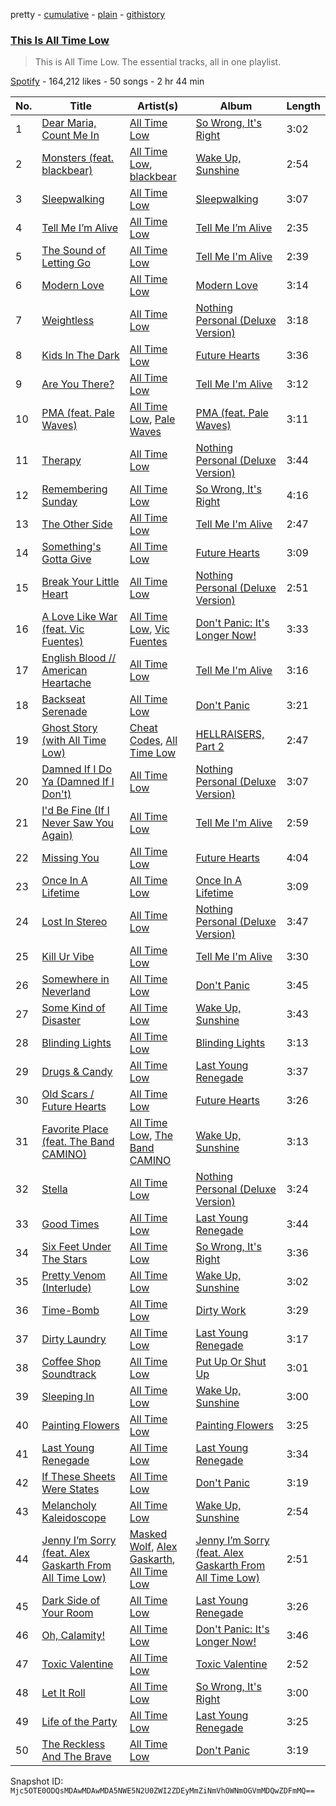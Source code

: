 pretty - [cumulative](/playlists/cumulative/37i9dQZF1DZ06evO2ow6ru.md) - [plain](/playlists/plain/37i9dQZF1DZ06evO2ow6ru) - [githistory](https://github.githistory.xyz/mackorone/spotify-playlist-archive/blob/main/playlists/plain/37i9dQZF1DZ06evO2ow6ru)

### [This Is All Time Low](https://open.spotify.com/playlist/37i9dQZF1DZ06evO2ow6ru)

> This is All Time Low\. The essential tracks, all in one playlist.

[Spotify](https://open.spotify.com/user/spotify) - 164,212 likes - 50 songs - 2 hr 44 min

| No. | Title | Artist(s) | Album | Length |
|---|---|---|---|---|
| 1 | [Dear Maria, Count Me In](https://open.spotify.com/track/0JJP0IS4w0fJx01EcrfkDe) | [All Time Low](https://open.spotify.com/artist/46gyXjRIvN1NL1eCB8GBxo) | [So Wrong, It's Right](https://open.spotify.com/album/0H4ELcHequ3OligrjWfrZP) | 3:02 |
| 2 | [Monsters \(feat\. blackbear\)](https://open.spotify.com/track/0tyR7Bu9P086aWBFZ4QJoo) | [All Time Low](https://open.spotify.com/artist/46gyXjRIvN1NL1eCB8GBxo), [blackbear](https://open.spotify.com/artist/2cFrymmkijnjDg9SS92EPM) | [Wake Up, Sunshine](https://open.spotify.com/album/1kwAv74rVTTGMpawGsXtiE) | 2:54 |
| 3 | [Sleepwalking](https://open.spotify.com/track/4SOtTsuFYYlkOOvXMbroUv) | [All Time Low](https://open.spotify.com/artist/46gyXjRIvN1NL1eCB8GBxo) | [Sleepwalking](https://open.spotify.com/album/4bI5LF5zauGsBIL9z8mLyl) | 3:07 |
| 4 | [Tell Me I’m Alive](https://open.spotify.com/track/3Bzw0mcFyIcVgQbLfxbDGt) | [All Time Low](https://open.spotify.com/artist/46gyXjRIvN1NL1eCB8GBxo) | [Tell Me I’m Alive](https://open.spotify.com/album/4QaPQwoYarzNUuus6wBhCu) | 2:35 |
| 5 | [The Sound of Letting Go](https://open.spotify.com/track/5ogBIlFs1oBHuBxOeTmnoH) | [All Time Low](https://open.spotify.com/artist/46gyXjRIvN1NL1eCB8GBxo) | [Tell Me I'm Alive](https://open.spotify.com/album/0gPGmJSxuqrpvXiWdOLcRh) | 2:39 |
| 6 | [Modern Love](https://open.spotify.com/track/4Qjv4VFulw2xS9P5EVLvOp) | [All Time Low](https://open.spotify.com/artist/46gyXjRIvN1NL1eCB8GBxo) | [Modern Love](https://open.spotify.com/album/4q5GY0DRqSNEOb3n3JCigy) | 3:14 |
| 7 | [Weightless](https://open.spotify.com/track/0aZJGkkXR3DgaFqo5sB8ot) | [All Time Low](https://open.spotify.com/artist/46gyXjRIvN1NL1eCB8GBxo) | [Nothing Personal \(Deluxe Version\)](https://open.spotify.com/album/7tY7NcC2gKTxXsTJM6zK5I) | 3:18 |
| 8 | [Kids In The Dark](https://open.spotify.com/track/50oS45iNMFp7pKIQRAWIUP) | [All Time Low](https://open.spotify.com/artist/46gyXjRIvN1NL1eCB8GBxo) | [Future Hearts](https://open.spotify.com/album/712X8QUI6uWg1JxHmz0l4I) | 3:36 |
| 9 | [Are You There?](https://open.spotify.com/track/2HVTOpuW5zmutgWItqrWSI) | [All Time Low](https://open.spotify.com/artist/46gyXjRIvN1NL1eCB8GBxo) | [Tell Me I'm Alive](https://open.spotify.com/album/0gPGmJSxuqrpvXiWdOLcRh) | 3:12 |
| 10 | [PMA \(feat\. Pale Waves\)](https://open.spotify.com/track/52BHuLFKoBemaQ1oOPFhFZ) | [All Time Low](https://open.spotify.com/artist/46gyXjRIvN1NL1eCB8GBxo), [Pale Waves](https://open.spotify.com/artist/0wOej91SVqB1zcYkW6xUtA) | [PMA \(feat\. Pale Waves\)](https://open.spotify.com/album/2Q6u1VzybZKzXfPMPQkyuz) | 3:11 |
| 11 | [Therapy](https://open.spotify.com/track/371Tb0eNfpjpSqggjcLv8c) | [All Time Low](https://open.spotify.com/artist/46gyXjRIvN1NL1eCB8GBxo) | [Nothing Personal \(Deluxe Version\)](https://open.spotify.com/album/7tY7NcC2gKTxXsTJM6zK5I) | 3:44 |
| 12 | [Remembering Sunday](https://open.spotify.com/track/2qxXypNXOJZ5qUFdpzJ56n) | [All Time Low](https://open.spotify.com/artist/46gyXjRIvN1NL1eCB8GBxo) | [So Wrong, It's Right](https://open.spotify.com/album/0H4ELcHequ3OligrjWfrZP) | 4:16 |
| 13 | [The Other Side](https://open.spotify.com/track/5G9gFoH731xDHl73LHlZ8o) | [All Time Low](https://open.spotify.com/artist/46gyXjRIvN1NL1eCB8GBxo) | [Tell Me I'm Alive](https://open.spotify.com/album/0gPGmJSxuqrpvXiWdOLcRh) | 2:47 |
| 14 | [Something's Gotta Give](https://open.spotify.com/track/1SeefzwSDiFCjRWaBslRIj) | [All Time Low](https://open.spotify.com/artist/46gyXjRIvN1NL1eCB8GBxo) | [Future Hearts](https://open.spotify.com/album/712X8QUI6uWg1JxHmz0l4I) | 3:09 |
| 15 | [Break Your Little Heart](https://open.spotify.com/track/3d3rJ0qtOU5aNX324mNWfo) | [All Time Low](https://open.spotify.com/artist/46gyXjRIvN1NL1eCB8GBxo) | [Nothing Personal \(Deluxe Version\)](https://open.spotify.com/album/7tY7NcC2gKTxXsTJM6zK5I) | 2:51 |
| 16 | [A Love Like War \(feat\. Vic Fuentes\)](https://open.spotify.com/track/0TPF6uW7fhMXJPoBERqTy5) | [All Time Low](https://open.spotify.com/artist/46gyXjRIvN1NL1eCB8GBxo), [Vic Fuentes](https://open.spotify.com/artist/1cIpVfuKuPdekPuNqj3icx) | [Don't Panic: It's Longer Now!](https://open.spotify.com/album/7b3JowMC8FK0nToMlD4H1d) | 3:33 |
| 17 | [English Blood // American Heartache](https://open.spotify.com/track/7gVWrhosuThCLRM8CarekB) | [All Time Low](https://open.spotify.com/artist/46gyXjRIvN1NL1eCB8GBxo) | [Tell Me I'm Alive](https://open.spotify.com/album/0gPGmJSxuqrpvXiWdOLcRh) | 3:16 |
| 18 | [Backseat Serenade](https://open.spotify.com/track/47eL0bckn5g3k5VBwgu969) | [All Time Low](https://open.spotify.com/artist/46gyXjRIvN1NL1eCB8GBxo) | [Don't Panic](https://open.spotify.com/album/78ZshSpqcIXyrYBJGgiPK0) | 3:21 |
| 19 | [Ghost Story \(with All Time Low\)](https://open.spotify.com/track/2zgYAaDIic9iTLujB3FARq) | [Cheat Codes](https://open.spotify.com/artist/7DMveApC7UnC2NPfPvlHSU), [All Time Low](https://open.spotify.com/artist/46gyXjRIvN1NL1eCB8GBxo) | [HELLRAISERS, Part 2](https://open.spotify.com/album/0diNd1xPp5eiaugv9HRpYb) | 2:47 |
| 20 | [Damned If I Do Ya \(Damned If I Don't\)](https://open.spotify.com/track/4CDlYQu16nUtVGwgwqj3I3) | [All Time Low](https://open.spotify.com/artist/46gyXjRIvN1NL1eCB8GBxo) | [Nothing Personal \(Deluxe Version\)](https://open.spotify.com/album/7tY7NcC2gKTxXsTJM6zK5I) | 3:07 |
| 21 | [I'd Be Fine \(If I Never Saw You Again\)](https://open.spotify.com/track/4XHpjfFokgNyARkjUS79G9) | [All Time Low](https://open.spotify.com/artist/46gyXjRIvN1NL1eCB8GBxo) | [Tell Me I'm Alive](https://open.spotify.com/album/0gPGmJSxuqrpvXiWdOLcRh) | 2:59 |
| 22 | [Missing You](https://open.spotify.com/track/0LSY3NePenK0VG7nRUTVk8) | [All Time Low](https://open.spotify.com/artist/46gyXjRIvN1NL1eCB8GBxo) | [Future Hearts](https://open.spotify.com/album/712X8QUI6uWg1JxHmz0l4I) | 4:04 |
| 23 | [Once In A Lifetime](https://open.spotify.com/track/2Qjkvp4GLlL60lFXtEte0X) | [All Time Low](https://open.spotify.com/artist/46gyXjRIvN1NL1eCB8GBxo) | [Once In A Lifetime](https://open.spotify.com/album/4IV3UUGKbd9bZeRZlZDNJd) | 3:09 |
| 24 | [Lost In Stereo](https://open.spotify.com/track/2WO1QXoR1o0R1rYKAxF7Ya) | [All Time Low](https://open.spotify.com/artist/46gyXjRIvN1NL1eCB8GBxo) | [Nothing Personal \(Deluxe Version\)](https://open.spotify.com/album/7tY7NcC2gKTxXsTJM6zK5I) | 3:47 |
| 25 | [Kill Ur Vibe](https://open.spotify.com/track/7684lciXo7GwJmNiLOJCQL) | [All Time Low](https://open.spotify.com/artist/46gyXjRIvN1NL1eCB8GBxo) | [Tell Me I'm Alive](https://open.spotify.com/album/0gPGmJSxuqrpvXiWdOLcRh) | 3:30 |
| 26 | [Somewhere in Neverland](https://open.spotify.com/track/4RWAWUoPEcQk0QDj8JGmAz) | [All Time Low](https://open.spotify.com/artist/46gyXjRIvN1NL1eCB8GBxo) | [Don't Panic](https://open.spotify.com/album/78ZshSpqcIXyrYBJGgiPK0) | 3:45 |
| 27 | [Some Kind of Disaster](https://open.spotify.com/track/02lU0Hj680zVexT4GqJJZ4) | [All Time Low](https://open.spotify.com/artist/46gyXjRIvN1NL1eCB8GBxo) | [Wake Up, Sunshine](https://open.spotify.com/album/1kwAv74rVTTGMpawGsXtiE) | 3:43 |
| 28 | [Blinding Lights](https://open.spotify.com/track/2fx0rkeRamaGtmtA5QVkuy) | [All Time Low](https://open.spotify.com/artist/46gyXjRIvN1NL1eCB8GBxo) | [Blinding Lights](https://open.spotify.com/album/3ORJYsMxoNvahUL8YWwKMm) | 3:13 |
| 29 | [Drugs & Candy](https://open.spotify.com/track/1isQMKYmpvJ4tOP8R2qkWr) | [All Time Low](https://open.spotify.com/artist/46gyXjRIvN1NL1eCB8GBxo) | [Last Young Renegade](https://open.spotify.com/album/0gpNGTVNivS2wB32tzV3OH) | 3:37 |
| 30 | [Old Scars / Future Hearts](https://open.spotify.com/track/5LU2hFmV7fQPmESUrMdf7n) | [All Time Low](https://open.spotify.com/artist/46gyXjRIvN1NL1eCB8GBxo) | [Future Hearts](https://open.spotify.com/album/712X8QUI6uWg1JxHmz0l4I) | 3:26 |
| 31 | [Favorite Place \(feat\. The Band CAMINO\)](https://open.spotify.com/track/2uVNn2pFpDlx1XrFcEfary) | [All Time Low](https://open.spotify.com/artist/46gyXjRIvN1NL1eCB8GBxo), [The Band CAMINO](https://open.spotify.com/artist/6d4jrmreCmsenscuieJERc) | [Wake Up, Sunshine](https://open.spotify.com/album/1kwAv74rVTTGMpawGsXtiE) | 3:13 |
| 32 | [Stella](https://open.spotify.com/track/6hmEzWnA6ny2rqVOpB5Hcb) | [All Time Low](https://open.spotify.com/artist/46gyXjRIvN1NL1eCB8GBxo) | [Nothing Personal \(Deluxe Version\)](https://open.spotify.com/album/7tY7NcC2gKTxXsTJM6zK5I) | 3:24 |
| 33 | [Good Times](https://open.spotify.com/track/3aAoy02NwrmZcqXYYjqNh2) | [All Time Low](https://open.spotify.com/artist/46gyXjRIvN1NL1eCB8GBxo) | [Last Young Renegade](https://open.spotify.com/album/0gpNGTVNivS2wB32tzV3OH) | 3:44 |
| 34 | [Six Feet Under The Stars](https://open.spotify.com/track/3MfRql0HwuxEZzGpoIC832) | [All Time Low](https://open.spotify.com/artist/46gyXjRIvN1NL1eCB8GBxo) | [So Wrong, It's Right](https://open.spotify.com/album/0H4ELcHequ3OligrjWfrZP) | 3:36 |
| 35 | [Pretty Venom \(Interlude\)](https://open.spotify.com/track/2nZ3LmQbY2rEd4awJVkQpd) | [All Time Low](https://open.spotify.com/artist/46gyXjRIvN1NL1eCB8GBxo) | [Wake Up, Sunshine](https://open.spotify.com/album/1kwAv74rVTTGMpawGsXtiE) | 3:02 |
| 36 | [Time\-Bomb](https://open.spotify.com/track/0ydyPs14G4gAp2L1fWIhpV) | [All Time Low](https://open.spotify.com/artist/46gyXjRIvN1NL1eCB8GBxo) | [Dirty Work](https://open.spotify.com/album/4LShkr6gPRWh5v0VUVNW0q) | 3:29 |
| 37 | [Dirty Laundry](https://open.spotify.com/track/7GZKme55JpmLq3alBDQm11) | [All Time Low](https://open.spotify.com/artist/46gyXjRIvN1NL1eCB8GBxo) | [Last Young Renegade](https://open.spotify.com/album/0gpNGTVNivS2wB32tzV3OH) | 3:17 |
| 38 | [Coffee Shop Soundtrack](https://open.spotify.com/track/3j1HTRodSjGtK3YsYMI0XF) | [All Time Low](https://open.spotify.com/artist/46gyXjRIvN1NL1eCB8GBxo) | [Put Up Or Shut Up](https://open.spotify.com/album/47boQgN4dboq2f0IcvI4Bt) | 3:01 |
| 39 | [Sleeping In](https://open.spotify.com/track/402Ecma69MRxeQK6ml6YbI) | [All Time Low](https://open.spotify.com/artist/46gyXjRIvN1NL1eCB8GBxo) | [Wake Up, Sunshine](https://open.spotify.com/album/1kwAv74rVTTGMpawGsXtiE) | 3:00 |
| 40 | [Painting Flowers](https://open.spotify.com/track/5wlgcfDW3RLyGmiUr2S4Ld) | [All Time Low](https://open.spotify.com/artist/46gyXjRIvN1NL1eCB8GBxo) | [Painting Flowers](https://open.spotify.com/album/4CBEmsDLziXAfYtngeM8kz) | 3:25 |
| 41 | [Last Young Renegade](https://open.spotify.com/track/66hOCG7IpEJI5wfLDhajxD) | [All Time Low](https://open.spotify.com/artist/46gyXjRIvN1NL1eCB8GBxo) | [Last Young Renegade](https://open.spotify.com/album/0gpNGTVNivS2wB32tzV3OH) | 3:34 |
| 42 | [If These Sheets Were States](https://open.spotify.com/track/3H2wle4LRMKgCWSYE6QgWF) | [All Time Low](https://open.spotify.com/artist/46gyXjRIvN1NL1eCB8GBxo) | [Don't Panic](https://open.spotify.com/album/78ZshSpqcIXyrYBJGgiPK0) | 3:19 |
| 43 | [Melancholy Kaleidoscope](https://open.spotify.com/track/1wQsTZ4AxGoXB9FmD9Nf4o) | [All Time Low](https://open.spotify.com/artist/46gyXjRIvN1NL1eCB8GBxo) | [Wake Up, Sunshine](https://open.spotify.com/album/1kwAv74rVTTGMpawGsXtiE) | 2:54 |
| 44 | [Jenny I’m Sorry \(feat\. Alex Gaskarth From All Time Low\)](https://open.spotify.com/track/7gWkVS9Ku0zuzysPhFgK3w) | [Masked Wolf](https://open.spotify.com/artist/1uU7g3DNSbsu0QjSEqZtEd), [Alex Gaskarth](https://open.spotify.com/artist/5X0hXpGcJDZiGTpnGPWEm5), [All Time Low](https://open.spotify.com/artist/46gyXjRIvN1NL1eCB8GBxo) | [Jenny I’m Sorry \(feat\. Alex Gaskarth From All Time Low\)](https://open.spotify.com/album/0ZXvlRSS2w4jN1t0JD1BJ8) | 2:51 |
| 45 | [Dark Side of Your Room](https://open.spotify.com/track/0ergYUxazsLy0qWK3h0YJd) | [All Time Low](https://open.spotify.com/artist/46gyXjRIvN1NL1eCB8GBxo) | [Last Young Renegade](https://open.spotify.com/album/0gpNGTVNivS2wB32tzV3OH) | 3:26 |
| 46 | [Oh, Calamity!](https://open.spotify.com/track/02Yrhsjo8H8UkjOm0kr7ca) | [All Time Low](https://open.spotify.com/artist/46gyXjRIvN1NL1eCB8GBxo) | [Don't Panic: It's Longer Now!](https://open.spotify.com/album/7b3JowMC8FK0nToMlD4H1d) | 3:46 |
| 47 | [Toxic Valentine](https://open.spotify.com/track/0reDMKFg0nKaGUKqS3YUG0) | [All Time Low](https://open.spotify.com/artist/46gyXjRIvN1NL1eCB8GBxo) | [Toxic Valentine](https://open.spotify.com/album/67Cir5qRQdHrd3Zxwdk4FZ) | 2:52 |
| 48 | [Let It Roll](https://open.spotify.com/track/4NpzB4z4B0UcajopWE5e6h) | [All Time Low](https://open.spotify.com/artist/46gyXjRIvN1NL1eCB8GBxo) | [So Wrong, It's Right](https://open.spotify.com/album/0H4ELcHequ3OligrjWfrZP) | 3:00 |
| 49 | [Life of the Party](https://open.spotify.com/track/4pcyWJiAvOwdVxn7xjhR0N) | [All Time Low](https://open.spotify.com/artist/46gyXjRIvN1NL1eCB8GBxo) | [Last Young Renegade](https://open.spotify.com/album/0gpNGTVNivS2wB32tzV3OH) | 3:25 |
| 50 | [The Reckless And The Brave](https://open.spotify.com/track/2oiPju78ZfnBRePyM95iq6) | [All Time Low](https://open.spotify.com/artist/46gyXjRIvN1NL1eCB8GBxo) | [Don't Panic](https://open.spotify.com/album/78ZshSpqcIXyrYBJGgiPK0) | 3:19 |

Snapshot ID: `Mjc5OTE0ODQsMDAwMDAwMDA5NWE5N2U0ZWI2ZDEyMmZiNmVhOWNmOGVmMDQwZDFmMQ==`
